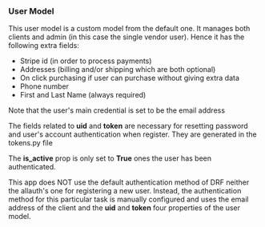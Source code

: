 ### User Model

This user model is a custom model from the default one. It manages both clients and admin (in this case the single vendor user). Hence it has the following extra fields:
- Stripe id (in order to process payments)
- Addresses (billing and/or shipping which are both optional)
- On click purchasing if user can purchase without giving extra data
- Phone number
- First and Last Name (always required)

Note that the user's main credential is set to be the email address

The fields related to __uid__ and __token__ are necessary for resetting password and user's account authentication when register. They are generated in the tokens.py file

The __is_active__ prop is only set to __True__ ones the user has been authenticated.

This app does NOT use the default authentication method of DRF neither the allauth's one for registering a new user. Instead, the authentication method for this particular task is manually configured and uses the email address of the client and the __uid__ and __token__ four properties of the user model.

